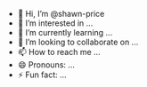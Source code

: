 - 👋 Hi, I’m @shawn-price
- 👀 I’m interested in ...
- 🌱 I’m currently learning ...
- 💞️ I’m looking to collaborate on ...
- 📫 How to reach me ...
- 😄 Pronouns: ...
- ⚡ Fun fact: ...

<!---
shawn-price/shawn-price is a ✨ special ✨ repository because its `README.md` (this file) appears on your GitHub profile.
You can click the Preview link to take a look at your changes.
--->
